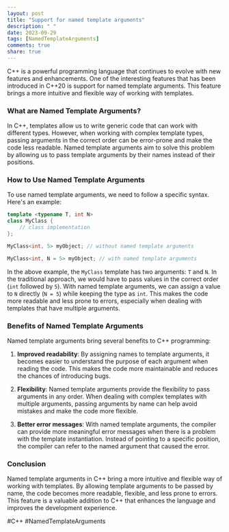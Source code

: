 ```yaml
---
layout: post
title: "Support for named template arguments"
description: " "
date: 2023-09-29
tags: [NamedTemplateArguments]
comments: true
share: true
---
```


C++ is a powerful programming language that continues to evolve with new features and enhancements. One of the interesting features that has been introduced in C++20 is support for named template arguments. This feature brings a more intuitive and flexible way of working with templates.

### What are Named Template Arguments?

In C++, templates allow us to write generic code that can work with different types. However, when working with complex template types, passing arguments in the correct order can be error-prone and make the code less readable. Named template arguments aim to solve this problem by allowing us to pass template arguments by their names instead of their positions.

### How to Use Named Template Arguments

To use named template arguments, we need to follow a specific syntax. Here's an example:

```cpp
template <typename T, int N>
class MyClass {
    // class implementation
};

MyClass<int, 5> myObject; // without named template arguments

MyClass<int, N = 5> myObject; // with named template arguments
```

In the above example, the `MyClass` template has two arguments: `T` and `N`. In the traditional approach, we would have to pass values in the correct order (`int` followed by `5`). With named template arguments, we can assign a value to `N` directly (`N = 5`) while keeping the type as `int`. This makes the code more readable and less prone to errors, especially when dealing with templates that have multiple arguments.

### Benefits of Named Template Arguments

Named template arguments bring several benefits to C++ programming:

1. **Improved readability**: By assigning names to template arguments, it becomes easier to understand the purpose of each argument when reading the code. This makes the code more maintainable and reduces the chances of introducing bugs.

2. **Flexibility**: Named template arguments provide the flexibility to pass arguments in any order. When dealing with complex templates with multiple arguments, passing arguments by name can help avoid mistakes and make the code more flexible.

3. **Better error messages**: With named template arguments, the compiler can provide more meaningful error messages when there is a problem with the template instantiation. Instead of pointing to a specific position, the compiler can refer to the named argument that caused the error.

### Conclusion

Named template arguments in C++ bring a more intuitive and flexible way of working with templates. By allowing template arguments to be passed by name, the code becomes more readable, flexible, and less prone to errors. This feature is a valuable addition to C++ that enhances the language and improves the development experience.

#C++ #NamedTemplateArguments